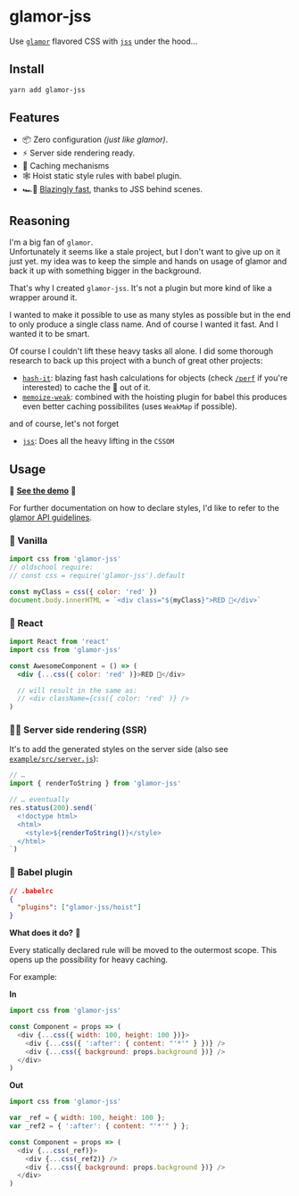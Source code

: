 # glamor-jss

Use [`glamor`](https://github.com/threepointone/glamor) flavored CSS with [`jss`](https://github.com/cssinjs/jss) under the hood…

## Install

```sh
yarn add glamor-jss
```

## Features

* 📦 Zero configuration *(just like glamor)*.
* ⚡️ Server side rendering ready.
* 💭 Caching mechanisms
* 🕸 Hoist static style rules with babel plugin.
* 🏎💨 [Blazingly fast](https://github.com/cssinjs/jss/blob/master/docs/performance.md), thanks to JSS behind scenes.

## Reasoning

I'm a big fan of `glamor`.  
Unfortunately it seems like a stale project, but I don't want to give up on it just yet.  my idea was to keep the simple and hands on usage of glamor and back it up with something bigger in the background.

That's why I created `glamor-jss`. It's not a plugin but more kind of like a wrapper around it.

I wanted to make it possible to use as many styles as possible but in the end to only produce a single class name. And of course I wanted it fast. And I wanted it to be smart.

Of course I couldn't lift these heavy tasks all alone. I did some thorough research to back up this project with a bunch of great other projects:

* [`hash-it`](https://github.com/planttheidea/hash-it): blazing fast hash calculations for objects (check [`/perf`](perf/) if you're interested) to cache the 💩 out of it.
* [`memoize-weak`](https://github.com/timkendrick/memoize-weak): combined with the hoisting plugin for babel this produces even better caching possibilites (uses `WeakMap` if possible).

and of course, let's not forget

* [`jss`](https://github.com/cssinjs/jss): Does all the heavy lifting in the `CSSOM`

## Usage

🎊 **[See the demo](https://glamor-jss.now.sh)** 🎉

For further documentation on how to declare styles, I'd like to refer to the [glamor API guidelines](https://github.com/threepointone/glamor/blob/master/docs/api.md).


### 🍨 Vanilla
```js
import css from 'glamor-jss'
// oldschool require:
// const css = require('glamor-jss').default

const myClass = css({ color: 'red' })
document.body.innerHTML = `<div class="${myClass}">RED 🎈</div>`
```

### 🔋 React

```jsx
import React from 'react'
import css from 'glamor-jss'

const AwesomeComponent = () => (
  <div {...css({ color: 'red' )}>RED 🎈</div>

  // will result in the same as:
  // <div className={css({ color: 'red' )} />
)
```

### 💁‍♀️ Server side rendering (SSR)

It's to add the generated styles on the server side (also see [`example/src/server.js`](example/src/server.js)):

```js
// …
import { renderToString } from 'glamor-jss'

// … eventually
res.status(200).send(`
  <!doctype html>
  <html>
    <style>${renderToString()}</style>
  </html>
`)
```

### 🐠 Babel plugin

```json
// .babelrc
{
  "plugins": ["glamor-jss/hoist"]
}
```

**What does it do?** 🤔

Every statically declared rule will be moved to the outermost scope. This opens up the possibility for heavy caching.

For example:

**In**

```js
import css from 'glamor-jss'

const Component = props => (
  <div {...css({ width: 100, height: 100 })}>
    <div {...css({ ':after': { content: "'*'" } })} />
	<div {...css({ background: props.background })} />
  </div>
)
```

**Out**

```js
import css from 'glamor-jss'

var _ref = { width: 100, height: 100 };
var _ref2 = { ':after': { content: "'*'" } };

const Component = props => (
  <div {...css(_ref)}>
    <div {...css(_ref2)} />
	<div {...css({ background: props.background })} />
  </div>
)
```
